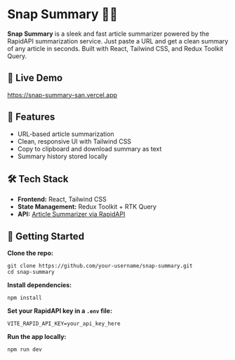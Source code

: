 <h1>Snap Summary 📰✨</h1>

<p><strong>Snap Summary</strong> is a sleek and fast article summarizer powered by the RapidAPI summarization service. Just paste a URL and get a clean summary of any article in seconds. Built with React, Tailwind CSS, and Redux Toolkit Query.</p>

<h2>🔗 Live Demo</h2>
<p><a href="https://snap-summary-san.vercel.app" target="_blank">https://snap-summary-san.vercel.app</a></p>

<h2>🚀 Features</h2>
<ul>
  <li>URL-based article summarization</li>
  <li>Clean, responsive UI with Tailwind CSS</li>
  <li>Copy to clipboard and download summary as text</li>
  <li>Summary history stored locally</li>
</ul>

<h2>🛠️ Tech Stack</h2>
<ul>
  <li><strong>Frontend:</strong> React, Tailwind CSS</li>
  <li><strong>State Management:</strong> Redux Toolkit + RTK Query</li>
  <li><strong>API:</strong> <a href="https://rapidapi.com/restyler/api/article-extractor-and-summarizer" target="_blank">Article Summarizer via RapidAPI</a></li>
</ul>

<h2>📂 Getting Started</h2>

<p><strong>Clone the repo:</strong></p>
<pre><code>git clone https://github.com/your-username/snap-summary.git
cd snap-summary
</code></pre>

<p><strong>Install dependencies:</strong></p>
<pre><code>npm install
</code></pre>

<p><strong>Set your RapidAPI key in a <code>.env</code> file:</strong></p>
<pre><code>VITE_RAPID_API_KEY=your_api_key_here
</code></pre>

<p><strong>Run the app locally:</strong></p>
<pre><code>npm run dev
</code></pre>


